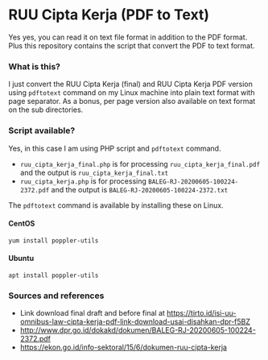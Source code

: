 # RUU Cipta Kerja (PDF to Text)
Yes yes, you can read it on text file format in addition to the PDF format. Plus this repository contains the script that convert the PDF to text format.

### What is this?
I just convert the RUU Cipta Kerja (final) and RUU Cipta Kerja PDF version using `pdftotext` command on my Linux machine into plain text format with page separator. As a bonus, per page version also available on text format on the sub directories.

### Script available?
Yes, in this case I am using PHP script and `pdftotext` command. 

- `ruu_cipta_kerja_final.php` is for processing `ruu_cipta_kerja_final.pdf` and the output is `ruu_cipta_kerja_final.txt`
- `ruu_cipta_kerja.php` is for processing `BALEG-RJ-20200605-100224-2372.pdf` and the output is `BALEG-RJ-20200605-100224-2372.txt`

The `pdftotext` command is available by installing these on Linux.

#### CentOS
```
yum install poppler-utils
```

#### Ubuntu
```
apt install poppler-utils
```

### Sources and references
- Link download final draft and before final at https://tirto.id/isi-uu-omnibus-law-cipta-kerja-pdf-link-download-usai-disahkan-dpr-f5BZ
- http://www.dpr.go.id/dokakd/dokumen/BALEG-RJ-20200605-100224-2372.pdf
- https://ekon.go.id/info-sektoral/15/6/dokumen-ruu-cipta-kerja
